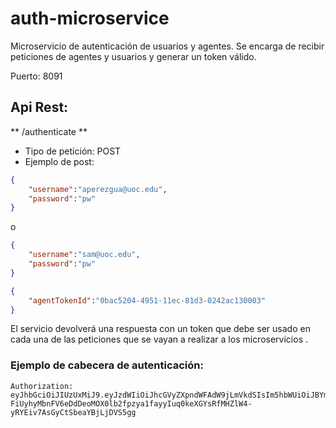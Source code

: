 # auth-microservice

Microservicio de autenticación de usuarios y agentes. Se encarga de recibir peticiones de agentes y usuarios y generar un
token válido.

Puerto: 8091

## Api Rest:

** /authenticate **
* Tipo de petición: POST
* Ejemplo de post:

```json
{
    "username":"aperezgua@uoc.edu",
    "password":"pw"
}
```

o

```json
{
    "username":"sam@uoc.edu",
    "password":"pw"
}
```

```json
{
    "agentTokenId":"0bac5204-4951-11ec-81d3-0242ac130003"
}
```

El servicio devolverá una respuesta con un token que debe ser usado en cada una de las peticiones que se vayan a realizar
a los microservicios .

### Ejemplo de cabecera de autenticación:

```
Authorization: eyJhbGciOiJIUzUxMiJ9.eyJzdWIiOiJhcGVyZXpndWFAdW9jLmVkdSIsIm5hbWUiOiJBYmVsIiwiZXhwIjoxNjM5NDQyNDQzLCJpYXQiOjE2Mzk0MjQ0NDMsInJvbCI6IkFETUlOSVNUUkFUT1IifQ.mYF-FiUyhyMbnFV6eDdDeoMOX0lb2fpzya1fayyIuq0keXGYsRfMHZlW4-yRYEiv7AsGyCtSbeaYBjLjDVS5gg
```